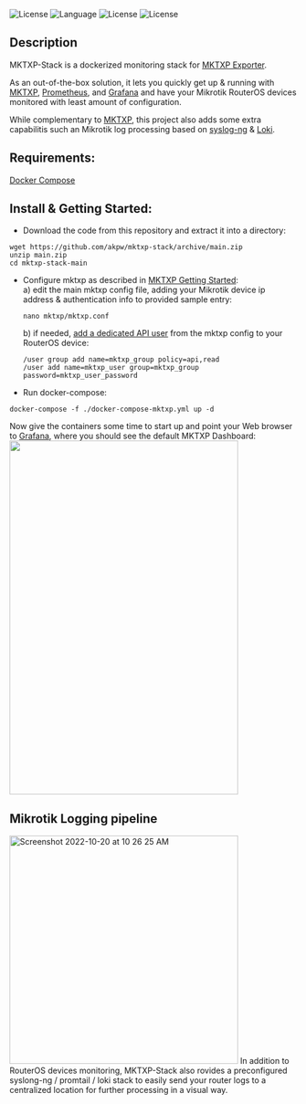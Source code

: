 ![License](https://img.shields.io/badge/License-GNU%20GPL-blue.svg)
![Language](https://img.shields.io/badge/docker-%230db7ed.svg)
![License](https://img.shields.io/badge/mikrotik-routeros-orange)
![License](https://img.shields.io/badge/prometheus-exporter-blueviolet)

## Description
MKTXP-Stack is a dockerized monitoring stack for [MKTXP Exporter](https://github.com/akpw/mktxp). 

As an out-of-the-box solution, it lets you quickly get up & running with [MKTXP](https://github.com/akpw/mktxp), [Prometheus](https://prometheus.io/), and [Grafana](https://grafana.com/) and have your Mikrotik RouterOS devices monitored with least amount of configuration. 

While complementary to [MKTXP](https://github.com/akpw/mktxp), this project also adds some extra capabilitis such an Mikrotik log processing based on [syslog-ng](https://www.syslog-ng.com/) & [Loki](https://grafana.com/docs/loki/latest).


## Requirements:
[Docker Compose](https://docs.docker.com/compose/install/)


## Install & Getting Started:
 - Download the code from this repository and extract it into a directory:
```
wget https://github.com/akpw/mktxp-stack/archive/main.zip
unzip main.zip
cd mktxp-stack-main
```

- Configure mktxp as described in [MKTXP Getting Started](https://github.com/akpw/mktxp#getting-started):\
  a) edit the main mktxp config file, adding your Mikrotik device ip address & authentication info to provided sample entry:
  ```
  nano mktxp/mktxp.conf
  ```

  b) if needed, [add a dedicated API user](https://github.com/akpw/mktxp#mikrotik-device-config) from the mktxp config to your RouterOS device:
  ```
  /user group add name=mktxp_group policy=api,read
  /user add name=mktxp_user group=mktxp_group password=mktxp_user_password
  ```

 - Run docker-compose:
```
docker-compose -f ./docker-compose-mktxp.yml up -d
```

Now give the containers some time to start up and point your Web browser to [Grafana](http://localhost:3000), where you should see the default MKTXP Dashboard:
<img src="https://akpw-s3.s3.eu-central-1.amazonaws.com/mktxp_black.png" width="400" height="620">


## Mikrotik Logging pipeline
<img width="400" alt="Screenshot 2022-10-20 at 10 26 25 AM" src="https://user-images.githubusercontent.com/5028474/196961203-24e48499-da84-404b-adb6-d17e56cb6732.png">
In addition to RouterOS devices monitoring, MKTXP-Stack also rovides a preconfigured syslong-ng / promtail / loki stack to easily send your router logs to a centralized location for further processing in a visual way.

